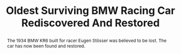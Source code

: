 ---
category: news
title: Oldest Surviving BMW Racing Car Rediscovered And Restored
abstract: The 1934 BMW KR6 built for racer Eugen Stösser was believed to be lost. The car has now been found and restored.
publishedDateTime: 2019-03-08T20:22:28Z
sourceUrl: https://motorious.motor1.com/news/308643/oldest-surviving-bmw-racing-car-rediscovered-and-restored/
type: article

provider:
  name: Motorious
  id: V_BBEZ2jt_global
tags:
  - Autos

images: 
  - url: assets/images/2019/3/Oldest-Surviving-BMW-Racing-Car-Rediscovered-And-Restored-1.jpg
    width: 1920
    height: 1080
    quality: 50
    title: 1934 BMW KR6
    attribution: 
    focalRegion:
      x1: 989
      x2: 989
      y1: 591
      y2: 591

---